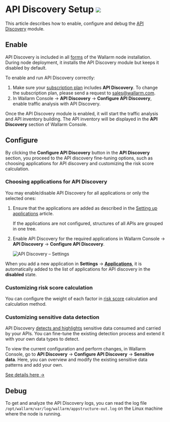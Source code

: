 # API Discovery Setup <a href="../../about-wallarm/subscription-plans/#waap-and-advanced-api-security"><img src="../../images/api-security-tag.svg" style="border: none;"></a>

This article describes how to enable, configure and debug the [API Discovery](overview.md) module.

## Enable

API Discovery is included in all [forms](../installation/supported-deployment-options.md) of the Wallarm node installation. During node deployment, it installs the API Discovery module but keeps it disabled by default.

To enable and run API Discovery correctly:

1. Make sure your [subscription plan](../about-wallarm/subscription-plans.md#waap-and-advanced-api-security) includes **API Discovery**. To change the subscription plan, please send a request to [sales@wallarm.com](mailto:sales@wallarm.com).
1. In Wallarm Console → **API Discovery** → **Configure API Discovery**, enable traffic analysis with API Discovery.

Once the API Discovery module is enabled, it will start the traffic analysis and API inventory building. The API inventory will be displayed in the **API Discovery** section of Wallarm Console.

## Configure

By clicking the **Configure API Discovery** button in the **API Discovery** section, you proceed to the API discovery fine-tuning options, such as choosing applications for API discovery and customizing the risk score calculation.

### Choosing applications for API Discovery

You may enable/disable API Discovery for all applications or only the selected ones:

1. Ensure that the applications are added as described in the [Setting up applications](../user-guides/settings/applications.md) article.

    If the applications are not configured, structures of all APIs are grouped in one tree.

1. Enable API Discovery for the required applications in Wallarm Console → **API Discovery** → **Configure API Discovery**.

    ![API Discovery – Settings](../images/about-wallarm-waf/api-discovery/api-discovery-settings.png)

When you add a new application in **Settings** → **[Applications](../user-guides/settings/applications.md)**, it is automatically added to the list of applications for API discovery in the **disabled** state.

### Customizing risk score calculation

You can configure the weight of each factor in [risk score](risk-score.md) calculation and calculation method.

### Customizing sensitive data detection

API Discovery [detects and highlights](sensitive-data.md) sensitive data consumed and carried by your APIs. You can fine-tune the existing detection process and extend it with your own data types to detect.

To view the current configuration and perform changes, in Wallarm Console, go to **API Discovery** → **Configure API Discovery** → **Sensitive data**. Here, you can overview and modify the existing sensitive data patterns and add your own.

[See details here →](sensitive-data.md#customizing-sensitive-data-detection)

## Debug

To get and analyze the API Discovery logs, you can read the log file `/opt/wallarm/var/log/wallarm/appstructure-out.log` on the Linux machine where the node is running.

